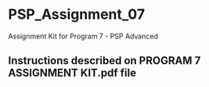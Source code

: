 # PSP_Assignment_07
Assignment Kit for Program 7 - PSP Advanced

## Instructions described on PROGRAM 7 ASSIGNMENT KIT.pdf file 
